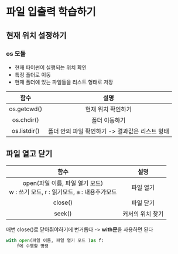 # 파일 입출력 학습하기

## 현재 위치 설정하기

### os 모듈 

- 현재 파이썬이 실행되는 위치 확인
- 특정 폴더로 이동
- 현재 폴더에 있는 파일들을 리스트 형태로 저장

|     함수     |                      설명                       |
| :----------: | :---------------------------------------------: |
| os.getcwd()  |               현재 위치 확인하기                |
|  os.chdir()  |                  폴더 이동하기                  |
| os.listdir() | 폴더 안의 파일 확인하기 -> 결과값은 리스트 형태 |

## 파일 열고 닫기

|                             함수                             |       설명       |
| :----------------------------------------------------------: | :--------------: |
| open(파일 이름, 파일 열기 모드)<br /> w : 쓰기 모드, r : 읽기모드, a : 내용추가모드 |    파일 열기     |
|                           close()                            |    파일 닫기     |
|                            seek()                            | 커서의 위치 찾기 |

매번 close()로 닫아줘야하기에 번거롭다 -> **with문**을 사용하면 된다

```python
with open(파일 이름, 파일 열기 모드 )as f:
    f에 수행할 명령
```



